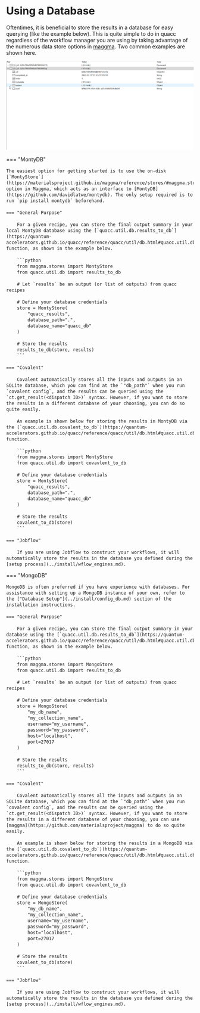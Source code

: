 # Using a Database

Oftentimes, it is beneficial to store the results in a database for easy querying (like the example below). This is quite simple to do in quacc regardless of the workflow manager you are using by taking advantage of the numerous data store options in [maggma](https://github.com/materialsproject/maggma). Two common examples are shown here.

![Mongo example](../images/user/schema.gif)

=== "MontyDB"

    The easiest option for getting started is to use the on-disk [`MontyStore`](https://materialsproject.github.io/maggma/reference/stores/#maggma.stores.mongolike.MontyStore) option in Maggma, which acts as an interface to [MontyDB](https://github.com/davidlatwe/montydb). The only setup required is to run `pip install montydb` beforehand.

    === "General Purpose"

        For a given recipe, you can store the final output summary in your local MontyDB database using the [`quacc.util.db.results_to_db`](https://quantum-accelerators.github.io/quacc/reference/quacc/util/db.html#quacc.util.db.results_to_db) function, as shown in the example below.

        ```python
        from maggma.stores import MontyStore
        from quacc.util.db import results_to_db

        # Let `results` be an output (or list of outputs) from quacc recipes

        # Define your database credentials
        store = MontyStore(
            "quacc_results",
            database_path=".",
            database_name="quacc_db"
        )

        # Store the results
        results_to_db(store, results)
        ```

    === "Covalent"

        Covalent automatically stores all the inputs and outputs in an SQLite database, which you can find at the `"db_path"` when you run `covalent config`, and the results can be queried using the `ct.get_result(<dispatch ID>)` syntax. However, if you want to store the results in a different database of your choosing, you can do so quite easily.

        An example is shown below for storing the results in MontyDB via the [`quacc.util.db.covalent_to_db`](https://quantum-accelerators.github.io/quacc/reference/quacc/util/db.html#quacc.util.db.covalent_to_db) function.

        ```python
        from maggma.stores import MontyStore
        from quacc.util.db import covavlent_to_db

        # Define your database credentials
        store = MontyStore(
            "quacc_results",
            database_path=".",
            database_name="quacc_db"
        )

        # Store the results
        covalent_to_db(store)
        ```

    === "Jobflow"

        If you are using Jobflow to construct your workflows, it will automatically store the results in the database you defined during the [setup process](../install/wflow_engines.md).

=== "MongoDB"

    MongoDB is often preferred if you have experience with databases. For assistance with setting up a MongoDB instance of your own, refer to the ["Database Setup"](../install/config_db.md) section of the installation instructions.

    === "General Purpose"

        For a given recipe, you can store the final output summary in your database using the [`quacc.util.db.results_to_db`](https://quantum-accelerators.github.io/quacc/reference/quacc/util/db.html#quacc.util.db.results_to_db) function, as shown in the example below.

        ```python
        from maggma.stores import MongoStore
        from quacc.util.db import results_to_db

        # Let `results` be an output (or list of outputs) from quacc recipes

        # Define your database credentials
        store = MongoStore(
            "my_db_name",
            "my_collection_name",
            username="my_username",
            password="my_password",
            host="localhost",
            port=27017
        )

        # Store the results
        results_to_db(store, results)
        ```

    === "Covalent"

        Covalent automatically stores all the inputs and outputs in an SQLite database, which you can find at the `"db_path"` when you run `covalent config`, and the results can be queried using the `ct.get_result(<dispatch ID>)` syntax. However, if you want to store the results in a different database of your choosing, you can use [maggma](https://github.com/materialsproject/maggma) to do so quite easily.

        An example is shown below for storing the results in a MongoDB via the [`quacc.util.db.covalent_to_db`](https://quantum-accelerators.github.io/quacc/reference/quacc/util/db.html#quacc.util.db.covalent_to_db) function.

        ```python
        from maggma.stores import MongoStore
        from quacc.util.db import covavlent_to_db

        # Define your database credentials
        store = MongoStore(
            "my_db_name",
            "my_collection_name",
            username="my_username",
            password="my_password",
            host="localhost",
            port=27017
        )

        # Store the results
        covalent_to_db(store)
        ```

    === "Jobflow"

        If you are using Jobflow to construct your workflows, it will automatically store the results in the database you defined during the [setup process](../install/wflow_engines.md).
